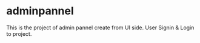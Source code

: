 # adminpannel
This is the project of admin pannel create from UI side. User Signin &amp; Login to project.
